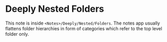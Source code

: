 # Deeply Nested Folders

This note is inside `<Notes>/Deeply/Nested/Folders`.
The notes app usually flattens folder hierarchies in form of categories which refer to the top level folder only.
